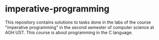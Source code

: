 # imperative-programming
This repository contains solutions to tasks done in the labs of the course "imperative programming" in the second semester of computer science at AGH UST.
This course is about programming in the C language.
